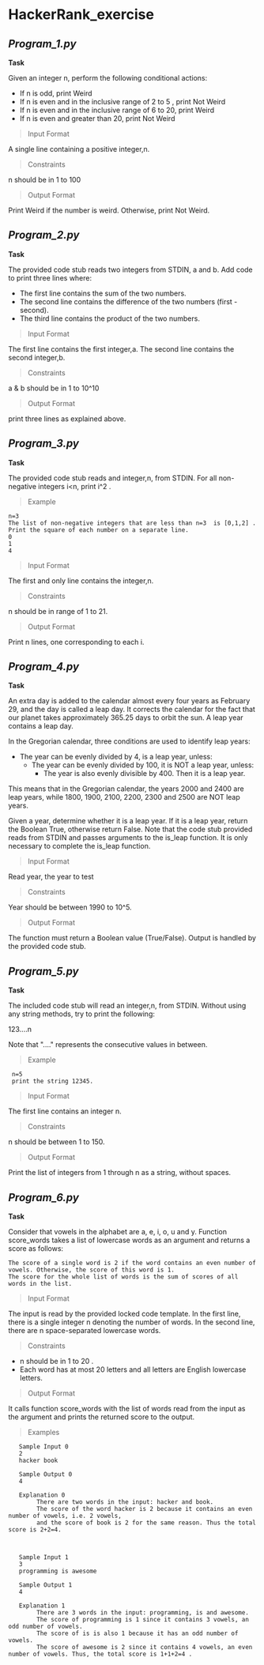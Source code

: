 # HackerRank_exercise

## ***Program_1.py***

  **Task**
    
   Given an integer n, perform the following conditional actions:

- If n is odd, print Weird
- If n is even and in the inclusive range of 2 to 5 , print Not Weird
- If n is even and in the inclusive range of 6 to 20, print Weird
- If n is even and greater than 20, print Not Weird

>Input Format

A single line containing a positive integer,n.

>Constraints

n should be in 1 to 100

>Output Format

Print Weird if the number is weird. Otherwise, print Not Weird.


## ***Program_2.py***

  **Task**
  
  The provided code stub reads two integers from STDIN, a and b. Add code to print three lines where:

- The first line contains the sum of the two numbers.
- The second line contains the difference of the two numbers (first - second).
- The third line contains the product of the two numbers.

>Input Format

The first line contains the first integer,a.
The second line contains the second integer,b.

>Constraints

a & b should be in 1 to 10^10

>Output Format

print three lines as explained above.


## ***Program_3.py***

  **Task**
  
  The provided code stub reads and integer,n, from STDIN. For all non-negative integers i<n, print i^2 .
  
>Example

    n=3
    The list of non-negative integers that are less than n=3  is [0,1,2] . 
    Print the square of each number on a separate line.
    0
    1
    4
       
>Input Format

The first and only line contains the integer,n.

>Constraints

n should be in range of 1 to 21.

>Output Format

Print n lines, one corresponding to each i.




## ***Program_4.py***

  **Task**
  
  An extra day is added to the calendar almost every four years as February 29, and the day is called a leap day. It corrects the calendar for the fact that our planet takes approximately 365.25 days to orbit the sun. A leap year contains a leap day.

In the Gregorian calendar, three conditions are used to identify leap years:
- The year can be evenly divided by 4, is a leap year, unless:
  - The year can be evenly divided by 100, it is NOT a leap year, unless:
    - The year is also evenly divisible by 400. Then it is a leap year.

This means that in the Gregorian calendar, the years 2000 and 2400 are leap years, while 1800, 1900, 2100, 2200, 2300 and 2500 are NOT leap years.

Given a year, determine whether it is a leap year. If it is a leap year, return the Boolean True, otherwise return False.
Note that the code stub provided reads from STDIN and passes arguments to the is_leap function. It is only necessary to complete the is_leap function.

>Input Format

Read year, the year to test

>Constraints

Year should be between 1990 to 10^5.

>Output Format

The function must return a Boolean value (True/False). Output is handled by the provided code stub.


## ***Program_5.py***

  **Task**
  
  The included code stub will read an integer,n, from STDIN. Without using any string methods, try to print the following:
  
  123....n
  
  Note that "...." represents the consecutive values in between.
  
>Example

     n=5
     print the string 12345.
     
>Input Format

The first line contains an integer n.

>Constraints

n should be between 1 to 150.

>Output Format

Print the list of integers from 1 through n as a string, without spaces.



## ***Program_6.py***

  **Task**
  
  Consider that vowels in the alphabet are a, e, i, o, u and y.
  Function score_words takes a list of lowercase words as an argument and returns a score as follows:
  
    The score of a single word is 2 if the word contains an even number of vowels. Otherwise, the score of this word is 1. 
    The score for the whole list of words is the sum of scores of all words in the list.
  
>Input Format

The input is read by the provided locked code template. In the first line, there is a single integer n denoting the number of words. In the second line, there are n space-separated lowercase words.

>Constraints

- n should be in 1 to 20 .
- Each word has at most 20 letters and all letters are English lowercase letters.

>Output Format

It calls function score_words with the list of words read from the input as the argument and prints the returned score to the output.
        
>Examples 

       Sample Input 0                    
       2                                 
       hacker book
       
       Sample Output 0
       4
       
       Explanation 0 
            There are two words in the input: hacker and book. 
            The score of the word hacker is 2 because it contains an even number of vowels, i.e. 2 vowels, 
            and the score of book is 2 for the same reason. Thus the total score is 2+2=4.
                   
                   
                   
       Sample Input 1                    
       3                                
       programming is awesome 
       
       Sample Output 1
       4
       
       Explanation 1 
            There are 3 words in the input: programming, is and awesome. 
            The score of programming is 1 since it contains 3 vowels, an odd number of vowels. 
            The score of is is also 1 because it has an odd number of vowels. 
            The score of awesome is 2 since it contains 4 vowels, an even number of vowels. Thus, the total score is 1+1+2=4 .
                   
                   
      
       
       
       
       
